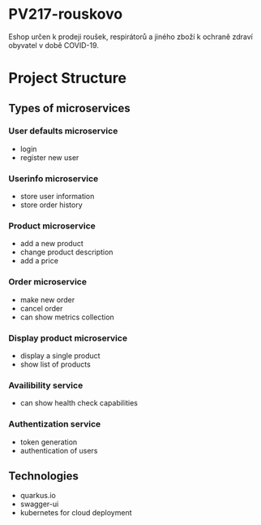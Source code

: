# PV217-rouskovo
Eshop určen k prodeji roušek, respirátorů a jiného zboží k ochraně zdraví obyvatel v době COVID-19.

# Project Structure
## Types of microservices
### User defaults microservice
* login
* register new user
### Userinfo microservice
* store user information
* store order history
### Product microservice
* add a new product
* change product description
* add a price
### Order microservice
* make new order
* cancel order
* can show metrics collection
### Display product microservice
* display a single product 
* show list of products
### Availibility service
* can show health check capabilities
### Authentization service
* token generation
* authentication of users

## Technologies

* quarkus.io
* swagger-ui
* kubernetes for cloud deployment
